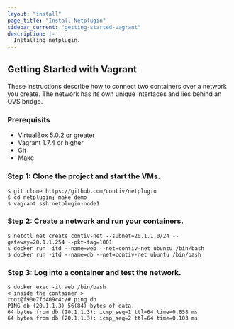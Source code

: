 ```yaml
---
layout: "install"
page_title: "Install Netplugin"
sidebar_current: "getting-started-vagrant"
description: |-
  Installing netplugin.
---
```


## Getting Started with Vagrant

These instructions describe how to connect two containers
over a network you create. The network has
its own unique interfaces and lies behind an OVS bridge.

### Prerequisits
- VirtualBox 5.0.2 or greater
- Vagrant 1.7.4 or higher
- Git
- Make

### Step 1: Clone the project and start the VMs.

```
$ git clone https://github.com/contiv/netplugin
$ cd netplugin; make demo
$ vagrant ssh netplugin-node1
```

### Step 2: Create a network and run your containers.

```
$ netctl net create contiv-net --subnet=20.1.1.0/24 --gateway=20.1.1.254 --pkt-tag=1001
$ docker run -itd --name=web --net=contiv-net ubuntu /bin/bash
$ docker run -itd --name=db --net=contiv-net ubuntu /bin/bash
```

### Step 3: Log into a container and test the network.

```
$ docker exec -it web /bin/bash
< inside the container >
root@f90e7fd409c4:/# ping db
PING db (20.1.1.3) 56(84) bytes of data.
64 bytes from db (20.1.1.3): icmp_seq=1 ttl=64 time=0.658 ms
64 bytes from db (20.1.1.3): icmp_seq=2 ttl=64 time=0.103 ms
```
